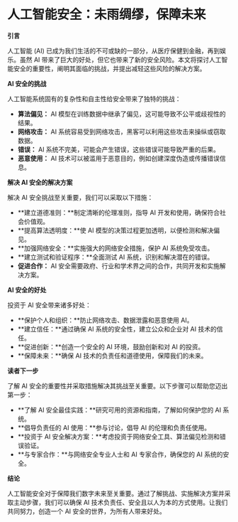 # 人工智能安全：未雨绸缪，保障未来

**引言**

人工智能 (AI) 已成为我们生活的不可或缺的一部分，从医疗保健到金融，再到娱乐。虽然 AI 带来了巨大的好处，但它也带来了新的安全风险。本文将探讨人工智能安全的重要性，阐明其面临的挑战，并提出减轻这些风险的解决方案。

**AI 安全的挑战**

人工智能系统固有的复杂性和自主性给安全带来了独特的挑战：

- **算法偏见：** AI 模型在训练数据中继承了偏见，这可能导致不公平或歧视性的结果。
- **网络攻击：** AI 系统容易受到网络攻击，黑客可以利用这些攻击来操纵或窃取数据。
- **错误：** AI 系统不完美，可能会产生错误，这些错误可能导致严重的后果。
- **恶意使用：** AI 技术可以被滥用于恶意目的，例如创建深度伪造或传播错误信息。

**解决 AI 安全的解决方案**

解决 AI 安全挑战至关重要，我们可以采取以下措施：

- **建立道德准则：**制定清晰的伦理准则，指导 AI 开发和使用，确保符合社会价值观。
- **提高算法透明度：**使 AI 模型的决策过程更加透明，以便检测和解决偏见。
- **加强网络安全：**实施强大的网络安全措施，保护 AI 系统免受攻击。
- **建立测试和验证程序：**全面测试 AI 系统，识别和解决潜在的错误。
- **促进合作：** AI 安全需要政府、行业和学术界之间的合作，共同开发和实施解决方案。

**AI 安全的好处**

投资于 AI 安全带来诸多好处：

- **保护个人和组织：**防止网络攻击、数据泄露和恶意使用 AI。
- **建立信任：**通过确保 AI 系统的安全性，建立公众和企业对 AI 技术的信任。
- **促进创新：**创造一个安全的 AI 环境，鼓励创新和对 AI 的投资。
- **保障未来：**确保 AI 技术的负责任和道德使用，保障我们的未来。

**读者下一步**

了解 AI 安全的重要性并采取措施解决其挑战至关重要。以下步骤可以帮助您迈出第一步：

- **了解 AI 安全最佳实践：**研究可用的资源和指南，了解如何保护您的 AI 系统。
- **倡导负责任的 AI 使用：**参与讨论，倡导 AI 的伦理和负责任使用。
- **投资于 AI 安全解决方案：**考虑投资于网络安全工具、算法偏见检测和错误验证。
- **与专家合作：**与网络安全专业人士和 AI 专家合作，确保您的 AI 系统的安全。

**结论**

人工智能安全对于保障我们数字未来至关重要。通过了解挑战、实施解决方案并采取主动步骤，我们可以确保 AI 技术负责任、安全且以人为本的方式使用。让我们共同努力，创造一个 AI 安全的世界，为所有人带来好处。
